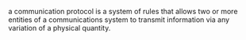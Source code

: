 a communication protocol is a system of rules that allows two or more entities of a communications system to transmit information via any variation of a physical quantity.

